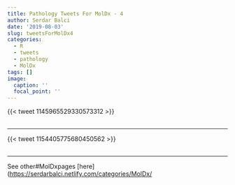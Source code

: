 ```yaml
---
title: Pathology Tweets For MolDx - 4
author: Serdar Balci
date: '2019-08-03'
slug: tweetsForMolDx4
categories:
  - R
  - tweets
  - pathology
  - MolDx
tags: []
image:
  caption: ''
  focal_point: ''
---
```



{{< tweet 1145965529330573312 >}}
<br>
<br>
<hr>
{{< tweet 1154405775680450562 >}}
<br>
<br>
<hr>


See other#MolDxpages [here](https://serdarbalci.netlify.com/categories/MolDx/
